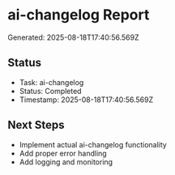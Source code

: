 # ai-changelog Report

Generated: 2025-08-18T17:40:56.569Z

## Status
- Task: ai-changelog
- Status: Completed
- Timestamp: 2025-08-18T17:40:56.569Z

## Next Steps
- Implement actual ai-changelog functionality
- Add proper error handling
- Add logging and monitoring
